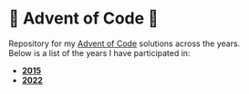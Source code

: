 # 🎄 Advent of Code 🎅
Repository for my [Advent of Code](https://adventofcode.com) solutions across the years. \
Below is a list of the years I have participated in:
- **[2015](https://adventofcode.com/2015)**
- **[2022](https://adventofcode.com/2022)**
